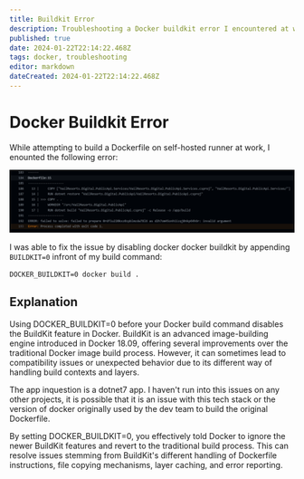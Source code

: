 ```yaml
---
title: Buildkit Error
description: Troubleshooting a Docker buildkit error I encountered at work. 
published: true
date: 2024-01-22T22:14:22.468Z
tags: docker, troubleshooting
editor: markdown
dateCreated: 2024-01-22T22:14:22.468Z
---
```


# Docker Buildkit Error

While attempting to build a Dockerfile on self-hosted runner at work, I enounted the following error: 

![buildkit-error.png](/images/buildkit-error.png)

I was able to fix the issue by disabling docker docker buildkit by appending `BUILDKIT=0` infront of my build command:

```
DOCKER_BUILDKIT=0 docker build .
```

## Explanation

Using DOCKER_BUILDKIT=0 before your Docker build command disables the BuildKit feature in Docker. BuildKit is an advanced image-building engine introduced in Docker 18.09, offering several improvements over the traditional Docker image build process. However, it can sometimes lead to compatibility issues or unexpected behavior due to its different way of handling build contexts and layers.

The app inquestion is a dotnet7 app. I haven't run into this issues on any other projects, it is possible that it is an issue with this tech stack or the version of docker originally used by the dev team to build the original Dockerfile. 

By setting DOCKER_BUILDKIT=0, you effectively told Docker to ignore the newer BuildKit features and revert to the traditional build process. This can resolve issues stemming from BuildKit's different handling of Dockerfile instructions, file copying mechanisms, layer caching, and error reporting.

